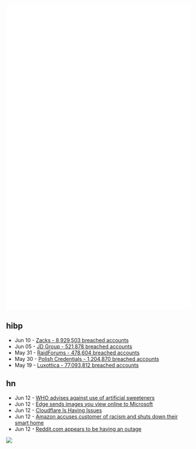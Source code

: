 ![Metrics](https://raw.githubusercontent.com/phixion/phixion/master/metrics.svg)

## hibp

<!--
for https://github.com/phixion/phixion/blob/main/.github/workflows/feeds.yml
-->
<!--START_SECTION:haveibeenpwnd-->
- Jun 10 - [Zacks - 8,929,503 breached accounts](https://haveibeenpwned.com/PwnedWebsites#Zacks)
- Jun 05 - [JD Group - 521,878 breached accounts](https://haveibeenpwned.com/PwnedWebsites#JDGroup)
- May 31 - [RaidForums - 478,604 breached accounts](https://haveibeenpwned.com/PwnedWebsites#RaidForums)
- May 30 - [Polish Credentials - 1,204,870 breached accounts](https://haveibeenpwned.com/PwnedWebsites#PolishCredentials)
- May 19 - [Luxottica - 77,093,812 breached accounts](https://haveibeenpwned.com/PwnedWebsites#Luxottica)
<!--END_SECTION:haveibeenpwnd-->

## hn

<!--
for https://github.com/phixion/phixion/blob/main/.github/workflows/feeds.yml
-->
<!--START_SECTION:hn-->
- Jun 12 - [WHO advises against use of artificial sweeteners](https://news.un.org/en/story/2023/05/1136667)
- Jun 12 - [Edge sends images you view online to Microsoft](https://www.neowin.net/news/edge-sends-images-you-view-online-to-microsoft-here-is-how-to-disable-that/)
- Jun 12 - [Cloudflare Is Having Issues](https://www.cloudflarestatus.com)
- Jun 12 - [Amazon accuses customer of racism and shuts down their smart home](https://www.youtube.com/watch?v=NfiIXooD77s)
- Jun 12 - [Reddit.com appears to be having an outage](https://news.ycombinator.com/item?id=36294244)
<!--END_SECTION:hn-->

<!--
for https://yhype.me
-->
![](https://hit.yhype.me/github/profile?user_id=13013670)
